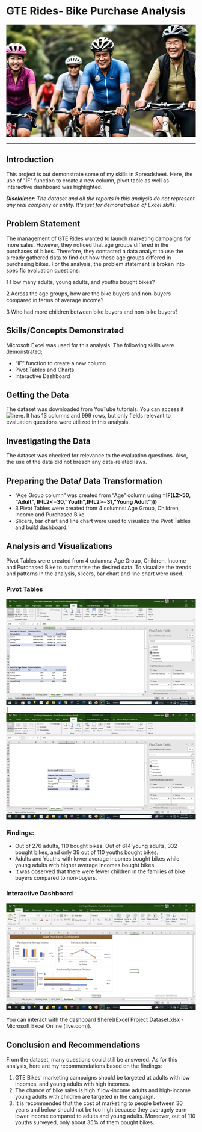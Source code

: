 # GTE Rides- Bike Purchase Analysis

![](bikemen.jpg)
___
## Introduction
This project is out demonstrate some of my skills in Spreadsheet. Here, the use of "IF" function to create a new column, pivot table as well as interactive dashboard was highlighted.

**_Disclaimer_**: _The dataset and all the reports in this analysis do not represent any real company or entity. It's just for demonstration of Excel skills_.

## Problem Statement
The management of GTE Rides wanted to launch marketing campaigns for more sales. However, they noticed that age groups differed in the purchases of bikes. Therefore, they contacted a data analyst to use the already gathered data to find out how these age groups differed in purchasing bikes.
For the analysis, the problem statement is broken into specific evaluation questions:

1 How many adults, young adults, and youths bought bikes?

2 Across the age groups, how are the bike buyers and non-buyers compared in terms of  average income?

3 Who had more children between bike buyers and non-bike buyers?

## Skills/Concepts Demonstrated
Microsoft Excel was used for this analysis. The following skills were demonstrated;
- “IF” function to create a new column
- Pivot Tables and Charts
- Interactive Dashboard

## Getting the Data
The dataset was downloaded from YouTube tutorials. You can access it![here](https://github.com/999609e9-bcc7-40f3-9878-8d1fcef1780a).
It has 13 columns and 999 rows, but only fields relevant to evaluation questions were utilized in this analysis. 

## Investigating the Data
The dataset was checked for relevance to the evaluation questions. Also, the use of the data did not breach any data-related laws.

## Preparing the Data/ Data Transformation
- “Age Group column” was created  from “Age” column using **=IF(L2>50, "Adult", IF(L2<=30,"Youth",IF(L2>=31,"Young Adult")))**
- 3 Pivot Tables were created from 4 columns: Age Group, Children, Income and Purchased Bike
- Slicers, bar chart and line chart were used to visualize the Pivot Tables and build dashboard.

## Analysis and Visualizations
Pivot Tables were created from 4 columns: Age Group, Children, Income and Purchased Bike to summarise the desired data.
To visualize the trends and patterns in the analysis, slicers, bar chart and line chart were used.

### Pivot Tables 

![](p_table.png)   | ![](p_table2.png)

### Findings:

- Out of 276 adults, 110 bought bikes. Out of 614 young adults, 332 bought bikes, and only 39 out of 110 youths bought bikes.
- Adults and Youths with lower average incomes bought bikes while young adults with higher average incomes bought bikes.
- It was observed that there were fewer children in the families of bike buyers compared to non-buyers. 

### Interactive Dashboard 
![](dashboard.png)

You can interact with the dashboard ![here](Excel Project Dataset.xlsx - Microsoft Excel Online (live.com)).

## Conclusion and Recommendations

From the dataset, many questions could still be answered. As for this analysis, here are my recommendations based on the findings:
1. GTE Bikes' marketing campaigns should  be targeted at adults with low incomes, and young adults with high incomes.
2. The chance of bike sales is high if low-income adults and high-income young adults with children are targeted in the campaign.
3. It is recommended that the cost of marketing to people between 30 years and below should not be too high because they averagely earn lower income compared to adults and young adults. Moreover, out of 110 youths surveyed, only about 35% of them bought bikes.
